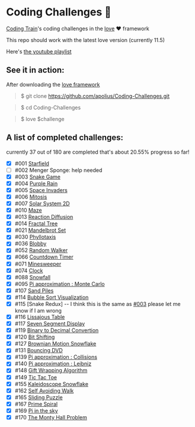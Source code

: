 
# Coding Challenges 🚞
[Coding Train](https://github.com/CodingTrain)'s coding challenges in the [love](https://love2d.org) ❤️ framework

This repo should work with the latest love version (currently 11.5)

Here's [the youtube playlist](https://www.youtube.com/playlist?list=PLRqwX-V7Uu6ZiZxtDDRCi6uhfTH4FilpH)
## See it in action:
After downloading the [love framework](https://love2d.org)

>$ git clone https://github.com/apolius/Coding-Challenges.git

>$ cd Coding-Challenges

>$ love $challenge

## A list of completed challenges:
 currently 37 out of 180 are completed that's about 20.55% progress so far!

- [x] #001 [Starfield](https://github.com/apolius/Coding-Challenges/blob/master/starfield)
- [ ] #002 Menger Sponge: help needed
- [x] #003 [Snake Game](https://github.com/apolius/Coding-Challenges/tree/master/the_snakegame)
- [x] #004 [Purple Rain](https://github.com/apolius/Coding-Challenges/blob/master/purple-rain)
- [x] #005 [Space Invaders](https://github.com/apolius/Coding-Challenges/blob/master/space-invaders)
- [x] #006 [Mitosis](https://github.com/apolius/Coding-Challenges/blob/master/mitosis)
- [x] #007 [Solar System 2D](https://github.com/apolius/Coding-Challenges/blob/master/solar-system)
- [x] #010 [Maze](https://github.com/apolius/Coding-Challenges/blob/master/maze)
- [x] #013 [Reaction Diffusion](https://github.com/apolius/Coding-Challenges/blob/master/reaction_diffusion)
- [x] #014 [Fractal Tree](https://github.com/apolius/Coding-Challenges/blob/master/fractal-tree)
- [x] #021 [Mandelbrot Set](https://github.com/apolius/Coding-Challenges/blob/master/mandelbrot_set)
- [x] #030 [Phyllotaxis](https://github.com/apolius/Coding-Challenges/blob/master/phyllotaxis)
- [x] #036 [Blobby](https://github.com/apolius/Coding-Challenges/blob/master/blobby)
- [x] #052 [Random Walker](https://github.com/apolius/Coding-Challenges/blob/master/random_walker)
- [x] #066 [Countdown Timer](https://github.com/apolius/Coding-Challenges/blob/master/countdown_timer)
- [x] #071 [Minesweeper](https://github.com/apolius/Coding-Challenges/blob/master/minesweeper)
- [x] #074 [Clock](https://github.com/apolius/Coding-Challenges/blob/master/clock)
- [x] #088 [Snowfall](https://github.com/apolius/Coding-Challenges/blob/master/snowfall)
- [x] #095 [Pi approximation : Monte Carlo](https://github.com/apolius/Coding-Challenges/blob/master/pi_monteCarlo)
- [x] #107 [Sand Piles](https://github.com/apolius/Coding-Challenges/blob/master/sandpiles)
- [x] #114 [Bubble Sort Visualization](https://github.com/apolius/Coding-Challenges/blob/master/bubble-sort-visualization)
- [x] #115 [Snake Redux] -- I think this is the same as [#003](https://github.com/apolius/Coding-Challenges/tree/master/the_snakegame) please let me know if I am wrong
- [x] #116 [Lissajous Table](https://github.com/apolius/Coding-Challenges/blob/master/lissajous)
- [x] #117 [Seven Segment Display](https://github.com/apolius/Coding-Challenges/blob/master/7-segment-display)
- [x] #119 [Binary to Decimal Convertion](https://github.com/apolius/Coding-Challenges/blob/master/binary_to_decimal)
- [x] #120 [Bit Shifting](https://github.com/apolius/Coding-Challenges/blob/master/bit-shifting)
- [x] #127 [Brownian Motion Snowflake](https://github.com/apolius/Coding-Challenges/blob/master/brownian-motion-snowflake)
- [x] #131 [Bouncing DVD](https://github.com/apolius/Coding-Challenges/blob/master/bouncing_DVD)
- [x] #139 [Pi approximation : Collisions](https://github.com/apolius/Coding-Challenges/blob/master/pi_collisions)
- [x] #140 [Pi approximation : Leibniz](https://github.com/apolius/Coding-Challenges/blob/master/pi_Leibniz)
- [x] #148 [Gift Wrapping Algorithm](https://github.com/apolius/Coding-Challenges/blob/master/gift_wrapping)
- [x] #149 [Tic Tac Toe](https://github.com/apolius/Coding-Challenges/blob/master/tic_tac_toe)
- [x] #155 [Kaleidoscope Snowflake](https://github.com/apolius/Coding-Challenges/blob/master/kaleidoscope_snowflake)
- [x] #162 [Self Avoiding Walk](https://github.com/apolius/Coding-Challenges/blob/master/self_avoiding_walk)
- [x] #165 [Sliding Puzzle](https://github.com/apolius/Coding-Challenges/blob/master/sliding_puzzle)
- [x] #167 [Prime Spiral](https://github.com/apolius/Coding-Challenges/blob/master/prime_spiral)
- [x] #169 [Pi in the sky](https://github.com/apolius/Coding-Challenges/blob/master/pi_in_the_sky)
- [x] #170 [The Monty Hall Problem](https://github.com/apolius/Coding-Challenges/blob/master/monty_hall)
